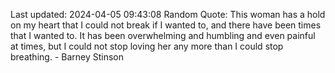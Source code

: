 Last updated: 2024-04-05 09:43:08
Random Quote: This woman has a hold on my heart that I could not break if I wanted to, and there have been times that I wanted to.
It has been overwhelming and humbling and even painful at times, but I could not stop loving her any more than I could stop breathing. - Barney Stinson